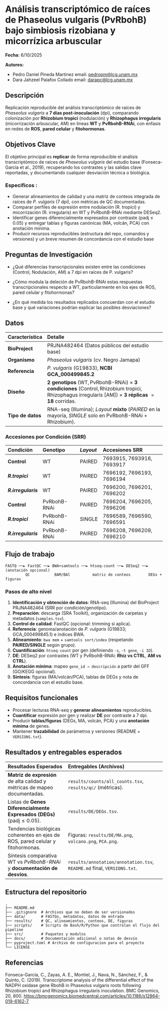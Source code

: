 # Análisis transcriptómico de raíces de Phaseolus vulgaris (PvRbohB) bajo simbiosis rizobiana y micorrízica arbuscular
**Fecha:** 6/10/2025

**Autores:** 
- Pedro Daniel Pineda Martinez
email: pedropm@lcg.unam.mx
- Dara Jahzeel Palafox Collado
email: darapc@lcg.unam.mx

## Descripción
Replicación reproducible del análisis transcriptómico de raíces de *Phaseolus vulgaris* a **7 días post-inoculación** (dpi), comparando colonización por **Rhizobium tropici** (nodulación) y **Rhizophagus irregularis** (micorrización arbuscular, AM) en líneas **WT** y **PvRbohB-RNAi**, con énfasis en redes de **ROS**, **pared celular** y **fitohormonas**.

## Objetivos Clave
El objetivo principal es **replicar** de forma reproducible el análisis transcriptómico de raíces de *Phaseolus vulgaris*  del estudio base (Fonseca-García et al., 2019), recuperando los contrastes y las salidas clave reportadas, y documentando cualquier desviación técnica o biológica.
### Especificos :
- Generar alineamientos de calidad y una matriz de conteos integrada de raíces de *P. vulgaris* (7 dpi), con métricas de QC documentadas.
- Comparar perfiles de expresión entre nodulación (R. tropici) y micorrización (R. irregularis) en WT y PvRbohB-RNAi mediante DESeq2.
- Identificar genes diferencialmente expresados por contraste (padj ≤ 0.05) y entregar tablas y figuras canónicas (MA, volcán, PCA) con anotación mínima.
- Producir recursos reproducibles (estructura del repo, comandos y versiones) y un breve resumen de concordancia con el estudio base

## Preguntas de Investigación
- ¿Qué diferencias transcripcionales existen entre las condiciones (Control, Nodulación, AM) a 7 dpi en raíces de P. vulgaris?

- ¿Cómo modula la deleción de PvRbohB-RNAi estas respuestas transcripcionales respecto a WT, particularmente en los ejes de ROS, pared celular y fitohormonas?

- ¿En qué medida los resultados replicados concuerdan con el estudio base y qué variaciones podrían explicar las posibles desviaciones?

## Datos 

| Característica | Detalle |
| :--- | :--- |
| **BioProject** | PRJNA482464 (Datos públicos del estudio base) |
| **Organismo** | *Phaseolus vulgaris* (cv. Negro Jamapa) |
| **Referencia** | *P. vulgaris* (G19833), **NCBI GCA\_000499845.2** |
| **Diseño** | **2 genotipos** ($\text{WT}, \text{PvRbohB-RNAi}$) $\times$ **3 condiciones** ($\text{Control}, \text{Rhizobium tropici}, \text{Rhizophagus irregularis} \text{ [AM]}$) $\times$ **3 réplicas** $= \mathbf{18}$ corridas. |
| **Tipo de datos** | RNA-seq (Illumina); *Layout* **mixto** (*PAIRED* en la mayoría, *SINGLE* solo en PvRbohB-RNAi + Rhizobium). |

### Accesiones por Condición (SRR)

| Condición | Genotipo | *Layout* | Accesiones SRR |
| :--- | :--- | :--- | :--- |
| **Control** | WT | PAIRED | 7693915, 7693916, 7693917 |
| **$R. tropici$** | WT | PAIRED | 7696192, 7696193, 7696194 |
| **$R. irregularis$** | WT | PAIRED | 7696200, 7696201, 7696202 |
| **Control** | PvRbohB-RNAi | PAIRED | 7696204, 7696205, 7696206 |
| **$R. tropici$** | PvRbohB-RNAi | SINGLE | 7696589, 7696590, 7696591 |
| **$R. irregularis$** | PvRbohB-RNAi | PAIRED | 7696208, 7696209, 7696210 |


## Flujo de trabajo

```
FASTQ ──► FastQC ──► BWA+samtools ──► htseq-count ──► DESeq2 ──► (anotación opcional)
         QC           BAM/BAl          matriz de conteos        DEGs + figuras
```

### Pasos de alto nivel
1. **Identificación y obtención de datos**: RNA-seq (Illumina) del BioProject PRJNA482464 (SRR por condición/genotipo).
2. **Preparación**: descarga (SRA Toolkit), organización de carpetas y metadatos (`samples.tsv`).
3. **Control de calidad**: FastQC (opcional: trimming si aplica).
4. **Referencia**: genoma/anotación de *P. vulgaris* (G19833; GCA_000499845.1) e índices BWA.
5. **Alineamiento**: `bwa mem` + `samtools sort/index` (respetando **PAIRED/SINGLE** según grupo).
6. **Cuantificación**: `htseq-count` por gen (definiendo `-s`, `-t gene`, `-i ID`).
7. **DE**: DESeq2 por contrastes (WT y PvRbohB-RNAi: **Rhiz vs CTRL**, **AM vs CTRL**).
8. **Anotación mínima**: mapeo `gene_id → descripción` a partir del GFF (GO/KEGG opcional).
9. **Síntesis**: figuras (MA/volcán/PCA), tablas de DEGs y nota de concordancia con el estudio base.

## Requisitos funcionales
- Procesar lecturas RNA-seq y **generar alineamientos** reproducibles.
- **Cuantificar** expresión por gen y realizar **DE** por contraste a 7 dpi.
- Producir **tablas/figuras** (DEGs, MA, volcán, PCA) y una **anotación mínima** de genes.
- Mantener **trazabilidad** de parámetros y versiones (README + `VERSIONS.txt`).


##  Resultados y entregables esperados
| Resultados Esperados | Entregables (Archivos) |
| :--- | :--- |
| **Matriz de expresión** de alta calidad y métricas de mapeo documentadas. | `results/counts/all_counts.tsv`, `results/qc/` (métricas). |
| Listas de **Genes Diferencialmente Expresados (DEGs)** ($\text{padj} \le 0.05$). | `results/DE/DEGs.tsv`. |
| Tendencias biológicas coherentes en ejes de ROS, pared celular y fitohormonas. | Figuras: `results/DE/MA.png`, `volcano.png`, `PCA.png`. |
| Síntesis comparativa WT vs *PvRbohB-RNAi* y **documentación de desvíos**. | `results/annotation/annotation.tsv`, `README.md` final, `VERSIONS.txt`. |



## Estructura del repositorio 
````
.
├── README.md 
├── .gitignore  # Archivos que no deben de ser versionados
├── data/       # FASTQs, metadatos, datos de entrada
├── results/    # QC, alineamientos, conteos, DE, figuras
├── scripts/    # Scripts de Bash/R/Python que controlan el flujo del pipeline
├── src/        # Paquetes y modulos
├── docs/       # Documentación adicional o notas de desvío
├── pyproject.toml # Archivo de configuracion para el proyecto     
└── LICENSE                         
````

## Referencias
Fonseca-García, C., Zayas, A. E., Montiel, J., Nava, N., Sánchez, F., & Quinto, C. (2019). Transcriptome analysis of the differential effect of the NADPH oxidase gene RbohB in Phaseolus vulgaris roots following Rhizobium tropici and Rhizophagus irregularis inoculation. BMC Genomics, 20, 800. https://bmcgenomics.biomedcentral.com/articles/10.1186/s12864-019-6162-7

                
